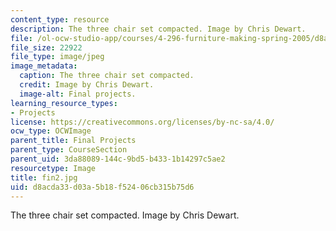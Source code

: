 ```yaml
---
content_type: resource
description: The three chair set compacted. Image by Chris Dewart.
file: /ol-ocw-studio-app/courses/4-296-furniture-making-spring-2005/d8acda33d03a5b18f52406cb315b75d6_fin2.jpg
file_size: 22922
file_type: image/jpeg
image_metadata:
  caption: The three chair set compacted.
  credit: Image by Chris Dewart.
  image-alt: Final projects.
learning_resource_types:
- Projects
license: https://creativecommons.org/licenses/by-nc-sa/4.0/
ocw_type: OCWImage
parent_title: Final Projects
parent_type: CourseSection
parent_uid: 3da88089-144c-9bd5-b433-1b14297c5ae2
resourcetype: Image
title: fin2.jpg
uid: d8acda33-d03a-5b18-f524-06cb315b75d6
---
```

The three chair set compacted. Image by Chris Dewart.